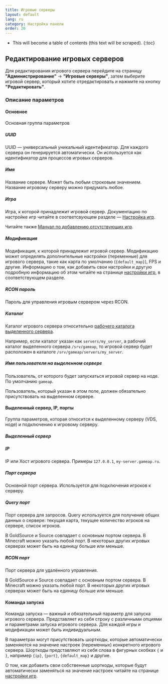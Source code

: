 ```yaml
---
title: Игровые серверы
layout: default
lang: ru
category: Настройка панели
order: 20
---
```


* This will become a table of contents (this text will be scraped).
{:toc}

## Редактирование игровых серверов

Для редактирования игрового сервера перейдите на страницу **"Администрирование"** -> **"Игровые серверы"**, затем 
выберите игровой сервер, который хотите отредактировать и нажмите на кнопку **"Редактировать"**.

### Описание параметров

#### Основное

Основная группа параметров

##### UUID

UUID — универсальный уникальный идентификатор. Для каждого сервера он генерируется автоматически. Он используется как 
идентификатор для процессов игровых серверов.

##### Имя

Название сервере. Может быть любым строковым значением. Название игровому серверу можно придумать любое.

##### Игра

Игра, к которой принадлежит игровой сервер. Документацию по настройке игр читайте в соответсвующем разделе — 
[Настройка игр](/ru/gameap_configure/games.html).

Читайте также [Мануал по добавлению отсутствующих игр](/ru/tutorials/additional_games.html).

##### Модификация

Модификация, к которой принадлежит игровой сервер. Модификацию может определять дополнительные настройки (переменные) 
для игрового сервера, такие как карта по умолчанию (`{default_map}`), FPS и другие. Информацию о том, как
добавить свои настройки и другую подробную информацию об этом читайте на странице 
[настройки игр](/ru/gameap_configure/games.html#переменные), в соответствующем разделе.

##### RCON пароль

Пароль для управления игровым сервером через RCON.

##### Каталог

Каталог игрового сервера относительно [рабочего каталога выделенного сервера](/ru/gameap_configure/dedicated_servers.html#рабочий-каталог).

Например, если каталог указан как `servers/my_server`, а рабочий каталог выделенного сервера `/srv/gameap`, то игровой
сервер будет расположен в каталоге `/srv/gameap/servers/my_server`.

##### Имя пользователя на выделенном сервере

Пользователь, от которого будет запускаться игровой сервер на ноде. По умолчанию `gameap`.

Пользователь, который указан в этом поле, должен обязательно присутствовать на выделенном сервере.

#### Выделенный сервер, IP, порты

Группа параметров, которая относится к выделенному серверу (VDS, ноде) и подключению к игровому серверу.

##### Выделенный сервер

##### IP

IP или Хост игрового сервера. Примеры `127.0.0.1`, `my-server.gameap.ru`.

##### Порт сервера

Основной порт сервера. Используется для подключения игроков к серверу.

##### Query порт

Порт сервера для запросов. Query используется для получение общих данных о сервере: текущая карта, текущее количество 
игроков на сервере, список игроков.

В GoldSource и Source совпадает с основным портом сервера. В Minecraft можно указать любой порт. В некоторых
других игровых серверах может быть на единицу больше или меньше.

##### RCON порт

Порт сервера для удалённого управления.

В GoldSource и Source совпадает с основным портом сервера. В Minecraft можно указать любой порт. В некоторых
других игровых серверах может быть на единицу больше или меньше.

#### Команда запуска

Команда запуска — важный и обязательный параметр для запуска игрового сервера. Представляет из себя строку с различными
опциями и параметрами запуска игрового сервера. Для каждой игры и модификации может быть индивидуальным.

В параметрах могут присутствовать шорткоды, которые автоматически заменяются на значение настроек (переменных)
конкретного игрового сервера. Шорткоды представляют из себя слова в фигурных скобках `{` и `}`, например `{ip}`, 
`{port}`, `{default_map}` и другие. 

О том, как добавить свои собственные шорткоды, которые будут автоматически заменяться на значение настроек читайте на
странице [настройки игр](/ru/gameap_configure/games.html#переменные).
